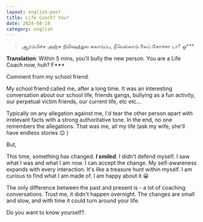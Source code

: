 ```yaml
---
layout: english-post
title: Life Coach? You?
date: 2024-08-18
category: english
---
```


> ஆரம்பிச்ச அஞ்சு நிமிஷத்துல கலாய்ப்ப, நீயெல்லாம் லைப் கோச்சா டா? ஓ***

**Translation**: Within 5 mins, you'll bully the new person. You are a Life Coach now, huh? F***

Comment from my school friend.

My school friend called me, after a long time. It was an interesting conversation about our school life, friends gangs, bullying as a fun activity, our perpetual victim friends, our current life, etc etc...

Typically on any allegation against me, I'd tear the other person apart with irrelevant facts with a strong authoritative tone. In the end, no one remembers the allegations. That was me, all my life (ask my wife, she'll have endless stories 😉 )

But,

This time, something has changed. ***I smiled***. I didn't defend myself. I saw what I was and what I am now. I can accept the change. My self-awareness expands with every interaction. It's like a treasure hunt within myself. I am curious to find what I am made of. I am happy about it 😀

The only difference between the past and present is - a lot of coaching conversations. Trust me, it didn't happen overnight. The changes are small and slow, and with time it could turn around your life.

Do you want to know yourself?.
